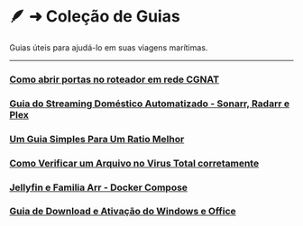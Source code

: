 # 🪶 ➜ Coleção de Guias

Guias úteis para ajudá-lo em suas viagens marítimas.

---

### [Como abrir portas no roteador em rede CGNAT](guias/cgnat-portas)

### [Guia do Streaming Doméstico Automatizado - Sonarr, Radarr e Plex](guias/sonarr-radarr-plex)

### [Um Guia Simples Para Um Ratio Melhor](guias/ratio-melhor)

### [Como Verificar um Arquivo no Virus Total corretamente](guias/virustotal)

### [Jellyfin e Familia Arr - Docker Compose](guias/jellyfin-arr)

### [Guia de Download e Ativação do Windows e Office](guias/ativação-office-win)

